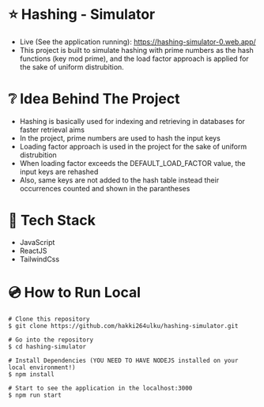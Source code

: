 # ⭐ Hashing - Simulator
* Live (See the application running): https://hashing-simulator-0.web.app/
* This project is built to simulate hashing with prime numbers as the hash functions (key mod prime), and
 the load factor approach is applied for the sake of uniform distrubition.
 
# ❔ Idea Behind The Project
* Hashing is basically used for indexing and retrieving in databases for faster retrieval aims
* In the project, prime numbers are used to hash the input keys
* Loading factor approach is used in the project for the sake of uniform distrubition
* When loading factor exceeds the DEFAULT_LOAD_FACTOR value, the input keys are rehashed
* Also, same keys are not added to the hash table instead their occurrences counted and shown in the parantheses

# 🚀 Tech Stack
* JavaScript
* ReactJS
* TailwindCss

# 💿 How to Run Local
```
# Clone this repository
$ git clone https://github.com/hakki264ulku/hashing-simulator.git

# Go into the repository
$ cd hashing-simulator

# Install Dependencies (YOU NEED TO HAVE NODEJS installed on your local environment!)
$ npm install

# Start to see the application in the localhost:3000
$ npm run start
```
